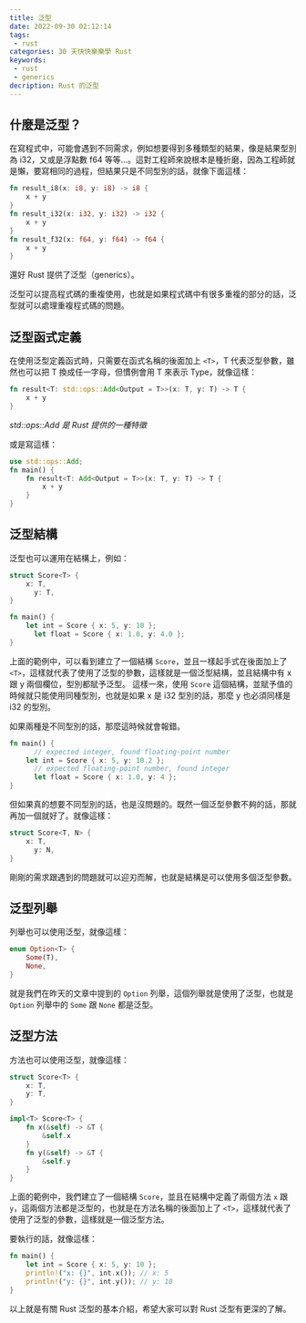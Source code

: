 ```yaml
---
title: 泛型
date: 2022-09-30 02:12:14
tags:
 - rust
categories: 30 天快快樂樂學 Rust
keywords:
 - rust
 - generics
decription: Rust 的泛型
---
```


## 什麼是泛型？

在寫程式中，可能會遇到不同需求，例如想要得到多種類型的結果，像是結果型別為 i32，又或是浮點數 f64 等等...。這對工程師來說根本是種折磨，因為工程師就是懶，要寫相同的過程，但結果只是不同型別的話，就像下面這樣：

```rust
fn result_i8(x: i8, y: i8) -> i8 {
    x + y
}
fn result_i32(x: i32, y: i32) -> i32 {
    x + y
}
fn result_f32(x: f64, y: f64) -> f64 {
    x + y
}
```

還好 Rust 提供了泛型（generics）。

泛型可以提高程式碼的重複使用，也就是如果程式碼中有很多重複的部分的話，泛型就可以處理重複程式碼的問題。

## 泛型函式定義

在使用泛型定義函式時，只需要在函式名稱的後面加上 `<T>`，T 代表泛型參數，雖然也可以把 T 換成任一字母，但慣例會用 T 來表示 Type，就像這樣：

```rust
fn result<T: std::ops::Add<Output = T>>(x: T, y: T) -> T {
    x + y
}
```

_std::ops::Add 是 Rust 提供的一種特徵_

或是寫這樣：

```rust
use std::ops::Add;
fn main() {
    fn result<T: Add<Output = T>>(x: T, y: T) -> T {
        x + y
    }
}
```

## 泛型結構

泛型也可以運用在結構上，例如：

```rust
struct Score<T> {
    x: T,
	  y: T,
}

fn main() {
    let int = Score { x: 5, y: 10 };
	  let float = Score { x: 1.0, y: 4.0 };
}
```

上面的範例中，可以看到建立了一個結構 `Score`，並且一樣起手式在後面加上了 `<T>`，這樣就代表了使用了泛型的參數，這樣就是一個泛型結構，並且結構中有 x 跟 y 兩個欄位，型別都賦予泛型。
這樣一來，使用 `Score` 這個結構，並賦予值的時候就只能使用同種型別，也就是如果 x 是 i32 型別的話，那麼 y 也必須同樣是 i32 的型別。

如果兩種是不同型別的話，那麼這時候就會報錯。

```rust
fn main() {
	  // expected integer, found floating-point number
    let int = Score { x: 5, y: 10.2 };
	  // expected floating-point number, found integer
	  let float = Score { x: 1.0, y: 4 };
}
```

但如果真的想要不同型別的話，也是沒問題的。既然一個泛型參數不夠的話，那就再加一個就好了。就像這樣：

```rust
struct Score<T, N> {
    x: T,
	  y: N,
}
```

剛剛的需求跟遇到的問題就可以迎刃而解，也就是結構是可以使用多個泛型參數。

## 泛型列舉

列舉也可以使用泛型，就像這樣：

```rust
enum Option<T> {
    Some(T),
    None,
}
```

就是我們在昨天的文章中提到的 `Option` 列舉，這個列舉就是使用了泛型，也就是 `Option` 列舉中的 `Some` 跟 `None` 都是泛型。

## 泛型方法

方法也可以使用泛型，就像這樣：

```rust
struct Score<T> {
    x: T,
    y: T,
}

impl<T> Score<T> {
    fn x(&self) -> &T {
        &self.x
    }
    fn y(&self) -> &T {
        &self.y
    }
}
```

上面的範例中，我們建立了一個結構 `Score`，並且在結構中定義了兩個方法 `x` 跟 `y`，這兩個方法都是泛型的，也就是在方法名稱的後面加上了 `<T>`，這樣就代表了使用了泛型的參數，這樣就是一個泛型方法。

要執行的話，就像這樣：

```rust
fn main() {
    let int = Score { x: 5, y: 10 };
    println!("x: {}", int.x()); // x: 5
    println!("y: {}", int.y()); // y: 10
}
```

以上就是有關 Rust 泛型的基本介紹，希望大家可以對 Rust 泛型有更深的了解。